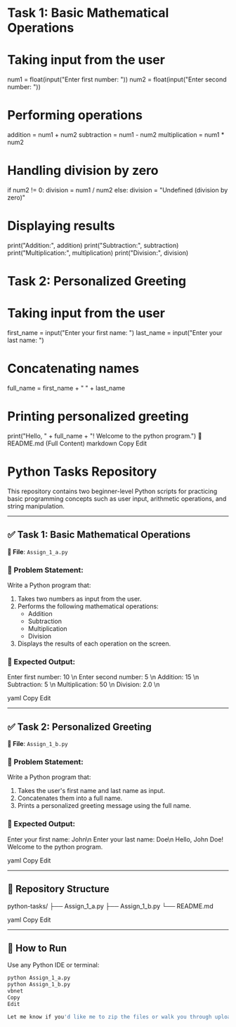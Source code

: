 
# Task 1: Basic Mathematical Operations

# Taking input from the user
num1 = float(input("Enter first number: "))
num2 = float(input("Enter second number: "))

# Performing operations
addition = num1 + num2
subtraction = num1 - num2
multiplication = num1 * num2

# Handling division by zero
if num2 != 0:
    division = num1 / num2
else:
    division = "Undefined (division by zero)"

# Displaying results
print("Addition:", addition)
print("Subtraction:", subtraction)
print("Multiplication:", multiplication)
print("Division:", division)

# Task 2: Personalized Greeting

# Taking input from the user
first_name = input("Enter your first name: ")
last_name = input("Enter your last name: ")

# Concatenating names
full_name = first_name + " " + last_name

# Printing personalized greeting
print("Hello, " + full_name + "! Welcome to the python program.")
📝 README.md (Full Content)
markdown
Copy
Edit
# Python Tasks Repository

This repository contains two beginner-level Python scripts for practicing basic programming concepts such as user input, arithmetic operations, and string manipulation.

---

## ✅ Task 1: Basic Mathematical Operations

**📄 File**: `Assign_1_a.py`

### 🔹 Problem Statement:
Write a Python program that:
1. Takes two numbers as input from the user.
2. Performs the following mathematical operations:
   - Addition
   - Subtraction
   - Multiplication
   - Division
3. Displays the results of each operation on the screen.

### 🔹 Expected Output:
Enter first number: 10 \n
Enter second number: 5 \n
Addition: 15 \n
Subtraction: 5 \n
Multiplication: 50 \n
Division: 2.0 \n

yaml
Copy
Edit

---

## ✅ Task 2: Personalized Greeting

**📄 File**: `Assign_1_b.py`

### 🔹 Problem Statement:
Write a Python program that:
1. Takes the user's first name and last name as input.
2. Concatenates them into a full name.
3. Prints a personalized greeting message using the full name.

### 🔹 Expected Output:
Enter your first name: John\n
Enter your last name: Doe\n
Hello, John Doe! Welcome to the python program.

yaml
Copy
Edit

---

## 📁 Repository Structure
python-tasks/
├── Assign_1_a.py
├── Assign_1_b.py
└── README.md

yaml
Copy
Edit

---

## 🚀 How to Run

Use any Python IDE or terminal:
```bash
python Assign_1_a.py
python Assign_1_b.py
vbnet
Copy
Edit

Let me know if you'd like me to zip the files or walk you through uploading them to GitHub.







